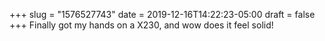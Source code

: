 +++
slug = "1576527743"
date = 2019-12-16T14:22:23-05:00
draft = false
+++
Finally got my hands on a X230, and wow does it feel solid!
